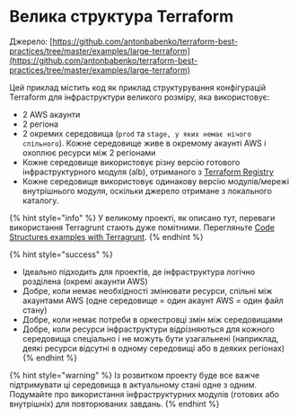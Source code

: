 # Велика структура Terraform

Джерело: [https://github.com/antonbabenko/terraform-best-practices/tree/master/examples/large-terraform](https://github.com/antonbabenko/terraform-best-practices/tree/master/examples/large-terraform)

Цей приклад містить код як приклад структурування конфігурацій Terraform для інфраструктури великого розміру, яка використовує:

* 2 AWS акаунти
* 2 регіона
* 2 окремих середовища (`prod` та `stage, у яких немає нічого спільного`). Кожне середовище живе в окремому акаунті AWS і охоплює ресурси між 2 регіонами
* Кожне середовище використовує різну версію готового інфраструктурного модуля (alb), отриманого з [Terraform Registry](https://registry.terraform.io)
* Кожне середовище використовує одинакову версію модулів/мережі внутрішнього модуля, оскільки джерело отримане з локального каталогу.

{% hint style="info" %}
У великому проекті, як описано тут, переваги використання Terragrunt стають дуже помітними. Перегляньте [Code Structures examples with Terragrunt](../terragrunt.md).
{% endhint %}

{% hint style="success" %}
* Ідеально підходить для проектів, де інфраструктура логічно розділена (окремі акаунти AWS)
* Добре, коли немає необхідності змінювати ресурси, спільні між акаунтами AWS (одне середовище = один акаунт AWS = один файл стану)
* Добре, коли немає потреби в оркестровці змін між середовищами
* Добре, коли ресурси інфраструктури відрізняються для кожного середовища спеціально і не можуть бути узагальнені (наприклад, деякі ресурси відсутні в одному середовищі або в деяких регіонах)
{% endhint %}

{% hint style="warning" %}
Із розвитком проекту буде все важче підтримувати ці середовища в актуальному стані одне з одним. Подумайте про використання інфраструктурних модулів (готових або внутрішніх) для повторюваних завдань.
{% endhint %}

##
